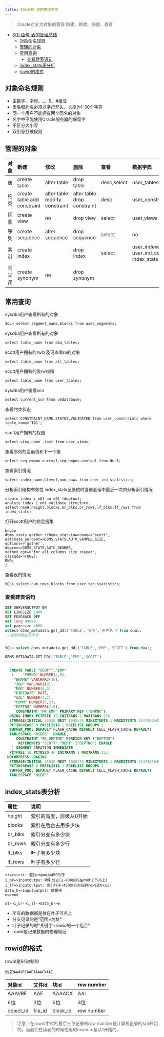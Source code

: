 ```yaml
---
title: SQL语句-表的管理总结
---
```


> Oracle对五大对象的管理
> 新建、修改、删除、查看

<!-- TOC depthFrom:1 depthTo:6 withLinks:1 updateOnSave:1 orderedList:0 -->

- [SQL语句-表的管理总结](#sql语句-表的管理总结)
	- [对象命名规则](#对象命名规则)
	- [管理的对象](#管理的对象)
	- [常用查询](#常用查询)
		- [查看建表语句](#查看建表语句)
	- [index_stats表分析](#indexstats表分析)
	- [rowid的格式](#rowid的格式)

<!-- /TOC -->

## 对象命名规则

* 由数字、字母、_、$、#组成
* 表名和列名必须以字母开头，长度为1-30个字符
* 同一个用户不能拥有两个同名的对象
* 名字中不能使用Oracle服务器的保留字
* 不区分大小写
* 双引号打破规则

## 管理的对象

|对象|新建|修改|删除|查看|数据字典|
|:--|:--|:--|:--|:--|:--|
|表|create table|alter table| drop table|desc;select|user_tables|
|约束|create table add constraint |alter table modify constraint|alter table drop constraint|desc|user_constraints|
|视图|create view|no|drop view|select|user_views|
|序列|create sequence|alter sequence|drop sequence|select|no|
|索引|create index||drop index|select|user_indexes user_ind_columns index_stats|
|同义词|create synonym|no|drop synonym|||

## 常用查询

sysdba用户查看所有的对象

```shell
SQL> select segment_name,blocks from user_segments;
```

sysdba用户查看所有的对象
```shell
select table_name from dba_tables;
```


scott用户拥有的rw以及可查看ro的对象
```shell
select table_name from all_tables;
```


scott用户拥有的表rw权限
```shell
select table_name from user_tables;
```


sysdba用户查看scn
```shell
select current_scn from v$database;
```


查看约束状态
```shell
select CONSTRAINT_NAME,STATUS,VALIDATED from user_constraints where table_name='T01';
```


scott用户拥有的视图
```shell
select view_name ,text from user_views;
```


查看序列的当前值和下一个值
```shell
select seq_empno.currval,seq_empno.nextval from dual;
```


查看索引情况
```shell
select index_name,blevel,num_rows from user_ind_statistics;
```


分析索引结构有效性
index_stats记录的时当前会话中最近一次的分析索引情况

```shell
create index i_e01 on e01 (deptno);
analyze index i_e01 validate structure;
select name,height,blocks,br_blks,br_rows,lf_blks,lf_rows from index_stats;
```


打开scott用户的信息搜集
```shell
begin
dbms_stats.gather_schema_stats(ownname=>'scott',
estimate_percent=>DBMS_STATS.AUTO_SAMPLE_SIZE,
options=>'gather',
degree=>DBMS_STATS.AUTO_DEGREE,
method_opt=>'for all columns size repeat',
cascade=>TRUE);
END;
/
```


查看表的情况
```shell
SQL> select num_rows,blocks from user_tab_statistics;
```

### 查看建表语句

```sql
SET SERVEROUTPUT ON
SET LINESIZE 1000
SET FEEDBACK OFF
set long 99999           
set pagesize 4000  
select dbms_metadata.get_ddl('TABLE','表名','用户名') from dual;
--注意参数必须大写


SQL> select dbms_metadata.get_ddl('TABLE','EMP','SCOTT') from dual;

DBMS_METADATA.GET_DDL('TABLE','EMP','SCOTT')
--------------------------------------------------------------------------------

  CREATE TABLE "SCOTT"."EMP"
   (	"EMPNO" NUMBER(4,0),
	"ENAME" VARCHAR2(10),
	"JOB" VARCHAR2(9),
	"MGR" NUMBER(4,0),
	"HIREDATE" DATE,
	"SAL" NUMBER(7,2),
	"COMM" NUMBER(7,2),
	"DEPTNO" NUMBER(2,0),
	 CONSTRAINT "PK_EMP" PRIMARY KEY ("EMPNO")
  USING INDEX PCTFREE 10 INITRANS 2 MAXTRANS 255
  STORAGE(INITIAL 65536 NEXT 1048576 MINEXTENTS 1 MAXEXTENTS 2147483645
  PCTINCREASE 0 FREELISTS 1 FREELIST GROUPS 1
  BUFFER_POOL DEFAULT FLASH_CACHE DEFAULT CELL_FLASH_CACHE DEFAULT)
  TABLESPACE "USERS"  ENABLE,
	 CONSTRAINT "FK_DEPTNO" FOREIGN KEY ("DEPTNO")
	  REFERENCES "SCOTT"."DEPT" ("DEPTNO") ENABLE
   ) SEGMENT CREATION IMMEDIATE
  PCTFREE 10 PCTUSED 40 INITRANS 1 MAXTRANS 255
 NOCOMPRESS LOGGING
  STORAGE(INITIAL 65536 NEXT 1048576 MINEXTENTS 1 MAXEXTENTS 2147483645
  PCTINCREASE 0 FREELISTS 1 FREELIST GROUPS 1
  BUFFER_POOL DEFAULT FLASH_CACHE DEFAULT CELL_FLASH_CACHE DEFAULT)
  TABLESPACE "USERS"
```



## index_stats表分析

|属性|说明|
|:--|:--|
|height|索引的高度，层级从0开始|
|blocks|索引在后台占用多少块|
|br_blks|索引分支有多少块|
|br_rows|索引分支有多少行|
|lf_blks|叶子有多少块|
|lf_rows|叶子有多少行|

```flow
st=>start: 查找empno为450的行
i_br=>inputoutpu: 索引分支(1-480的行在xx叶子节点上)
i_lf=>inputoutput: 索引叶子(450的行对应的rowid为xxx)
data_b=>inputoutput: 数据块
e=>end

st->i_br->i_lf->data_b->e
```

* 所有的数据都是放在叶子节点上
* 分支记录的是“范围+地址”
* 叶子记录的时“关键字+rowid的一个组合”
* rowid是记录数据的物理地址


## rowid的格式

rowid是64进制的

例如`AAAVREAAEAAAACXAAI`

|对象id|文件id|块id|row number|
|:--|:--|:--|:--|
|AAAVRE|AAE|AAAACX|AAI|
|6位|3位|6位|3位|
|object_id|file_id|block_id|row number|

> 注意：在rowid中过的最后三位记录的row number是计算机记录的从0开始的，而我们在读表的时候使用的rownum是从1开始的。
